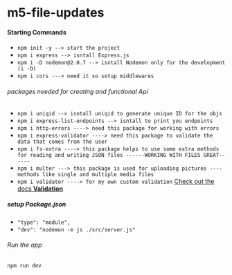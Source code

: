 # m5-file-updates

#### Starting Commands

- `npm init -y --> start the project`
- `npm i express --> isntall Express.js`
- `npm i -D nodemon@2.0.7 --> isntall Nodemon only for the development (i -D)`
- `npm i cors ---> need it so setup middlewares `

###### packages needed for creating and functional Api

- `npm i uniqid --> isntall uniqid to generate unique ID for the objs`
- `npm i express-list-endpoints --> isntall to print you endpoints`
- `npm i http-errors ----> need this package for working with errors`
- `npm i express-validator ----> need this package to validate the data that comes from the user`
- `npm i fs-extra ----> this package helps to use some extra methods for reading and writing JSON files ------WORKING WITH FILES GREAT------`
- `npm i multer ---> this package is used for uploading pictures ---- methods like single and multiple media files`
- `npm i validator ----> for my own custom validation` <a href="https://github.com/validatorjs/validator.js#validators"> Check out the docs <strong> Validation</strong> </a>

##### setup Package.json

- `"type": "module",`
- `"dev": "nodemon -e js ./src/server.js"`

###### Run the app

`npm run dev`
